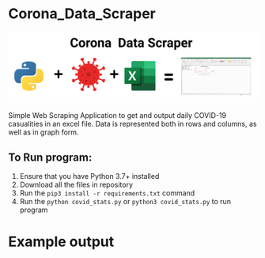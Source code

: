 # Corona_Data_Scraper

![](https://github.com/Jphamster101/Corona_Data_Scraper/blob/master/project_card.PNG)

Simple Web Scraping Application to get and output daily COVID-19 casualities in an excel file. Data is represented both in rows and columns, as well as in graph form.

## To Run program:
1. Ensure that you have Python 3.7+ installed
2. Download all the files in repository
3. Run the ```pip3 install -r requirements.txt``` command
4. Run the ```python covid_stats.py``` or ```python3 covid_stats.py``` to run program

# Example output
![]()
